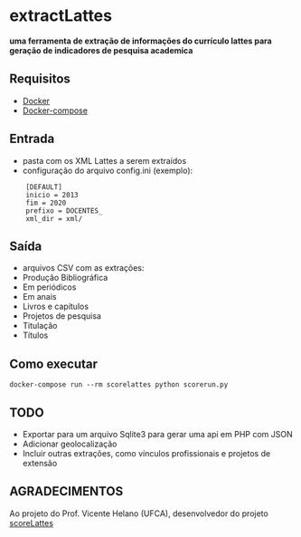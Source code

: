 # extractLattes
**uma ferramenta de extração de informações do currículo lattes para geração de indicadores de pesquisa academica**
## Requisitos

* [Docker](https://docs.docker.com/get-docker/)
* [Docker-compose](https://docs.docker.com/compose/install/)

## Entrada

* pasta com os XML Lattes a serem extraídos
* configuração do arquivo config.ini (exemplo):

```
    [DEFAULT]
    inicio = 2013
    fim = 2020
    prefixo = DOCENTES_
    xml_dir = xml/
```
## Saída

* arquivos CSV com as extrações:
 * Produção Bibliográfica
  * Em periódicos
  * Em anais
  * Livros e capítulos
 * Projetos de pesquisa
 * Titulação
 * Títulos

## Como executar

```
docker-compose run --rm scorelattes python scorerun.py
```

## TODO
* Exportar para um arquivo Sqlite3 para gerar uma api em PHP com JSON
* Adicionar geolocalização
* Incluir outras extrações, como vínculos profissionais e projetos de extensão

## AGRADECIMENTOS

Ao projeto do Prof. Vicente Helano (UFCA), desenvolvedor do projeto [scoreLattes](https://github.com/vicentehelano/scoreLattes)